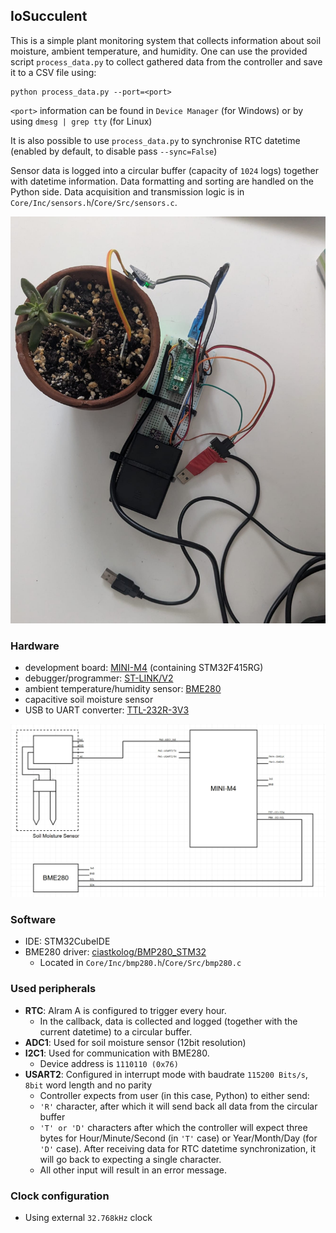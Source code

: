 ## IoSucculent

This is a simple plant monitoring system that collects information about soil moisture, ambient temperature, and humidity. One can use the provided script `process_data.py` to collect gathered data from the controller and save it to a CSV file using:

```
python process_data.py --port=<port>
```

`<port>` information can be found in `Device Manager` (for Windows) or by using `dmesg | grep tty` (for Linux)

It is also possible to use `process_data.py` to synchronise RTC datetime (enabled by default, to disable pass `--sync=False`)

Sensor data is logged into a circular buffer (capacity of `1024` logs) together with datetime information. 
Data formatting and sorting are handled on the Python side. 
Data acquisition and transmission logic is in `Core/Inc/sensors.h`/`Core/Src/sensors.c`. 

![Realisation](/iosucc2.jpeg?raw=true)


### Hardware
- development board: [MINI-M4](https://download.mikroe.com/documents/starter-boards/mini/stm32/f4/mini-m4-stm32-manual-v100.pdf) (containing STM32F415RG)
- debugger/programmer: [ST-LINK/V2](https://www.st.com/en/development-tools/st-link-v2.html#overview) 
- ambient temperature/humidity sensor: [BME280](https://www.bosch-sensortec.com/media/boschsensortec/downloads/datasheets/bst-bme280-ds002.pdf)
- capacitive soil moisture sensor
- USB to UART converter: [TTL-232R-3V3](https://ftdichip.com/products/ttl-232r-3v3/)

![Hardware scheme](/iosucc.jpeg?raw=true)

### Software
- IDE: STM32CubeIDE
- BME280 driver: [ciastkolog/BMP280_STM32](https://github.com/ciastkolog/BMP280_STM32/tree/master)
    - Located in `Core/Inc/bmp280.h`/`Core/Src/bmp280.c` 

### Used peripherals
- **RTC**: Alram A is configured to trigger every hour. 
    - In the callback, data is collected and logged (together with the current datetime) to a circular buffer.
- **ADC1**: Used for soil moisture sensor (12bit resolution) 
- **I2C1**: Used for communication with BME280. 
    - Device address is `1110110 (0x76)`
- **USART2**: Configured in interrupt mode with baudrate `115200 Bits/s`, `8bit` word length and no parity
    - Controller expects from user (in this case, Python) to either send:
     - `'R'` character, after which it will send back all data from the circular buffer
  - `'T' or 'D'` characters after which the controller will expect three bytes for Hour/Minute/Second (in `'T'` case) or Year/Month/Day (for `'D'` case). After receiving data for RTC datetime synchronization, it will go back to expecting a single character.
  - All other input will result in an error message.
 
### Clock configuration
- Using external `32.768kHz` clock

